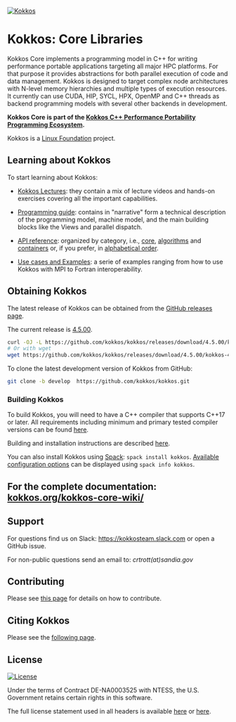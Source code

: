 [![Kokkos](https://avatars2.githubusercontent.com/u/10199860?s=200&v=4)](https://kokkos.org)

# Kokkos: Core Libraries

Kokkos Core implements a programming model in C++ for writing performance portable
applications targeting all major HPC platforms. For that purpose it provides
abstractions for both parallel execution of code and data management.
Kokkos is designed to target complex node architectures with N-level memory
hierarchies and multiple types of execution resources. It currently can use
CUDA, HIP, SYCL, HPX, OpenMP and C++ threads as backend programming models with several other
backends in development.

**Kokkos Core is part of the [Kokkos C++ Performance Portability Programming Ecosystem](https://kokkos.org/about/abstract/).**

Kokkos is a [Linux Foundation](https://linuxfoundation.org) project.

## Learning about Kokkos

To start learning about Kokkos:

- [Kokkos Lectures](https://kokkos.org/kokkos-core-wiki/videolectures.html): they contain a mix of lecture videos and hands-on exercises covering all the important capabilities.

- [Programming guide](https://kokkos.org/kokkos-core-wiki/programmingguide.html): contains in "narrative" form a technical description of the programming model, machine model, and the main building blocks like the Views and parallel dispatch.

- [API reference](https://kokkos.org/kokkos-core-wiki/): organized by category, i.e., [core](https://kokkos.org/kokkos-core-wiki/API/core-index.html), [algorithms](https://kokkos.org/kokkos-core-wiki/API/algorithms-index.html) and [containers](https://kokkos.org/kokkos-core-wiki/API/containers-index.html) or, if you prefer, in [alphabetical order](https://kokkos.org/kokkos-core-wiki/API/alphabetical.html).

- [Use cases and Examples](https://kokkos.org/kokkos-core-wiki/usecases.html): a serie of examples ranging from how to use Kokkos with MPI to Fortran interoperability.

## Obtaining Kokkos

The latest release of Kokkos can be obtained from the [GitHub releases page](https://github.com/kokkos/kokkos/releases/latest).

The current release is [4.5.00](https://github.com/kokkos/kokkos/releases/tag/4.5.00).

```bash
curl -OJ -L https://github.com/kokkos/kokkos/releases/download/4.5.00/kokkos-4.5.00.tar.gz
# Or with wget
wget https://github.com/kokkos/kokkos/releases/download/4.5.00/kokkos-4.5.00.tar.gz
```

To clone the latest development version of Kokkos from GitHub:

```bash
git clone -b develop  https://github.com/kokkos/kokkos.git
```

### Building Kokkos

To build Kokkos, you will need to have a C++ compiler that supports C++17 or later.
All requirements including minimum and primary tested compiler versions can be found [here](https://kokkos.org/kokkos-core-wiki/requirements.html).

Building and installation instructions are described [here](https://kokkos.org/kokkos-core-wiki/building.html).

You can also install Kokkos using [Spack](https://spack.io/): `spack install kokkos`. [Available configuration options](https://packages.spack.io/package.html?name=kokkos) can be displayed using `spack info kokkos`.

## For the complete documentation: [kokkos.org/kokkos-core-wiki/](https://kokkos.org/kokkos-core-wiki/)

## Support

For questions find us on Slack: https://kokkosteam.slack.com or open a GitHub issue.

For non-public questions send an email to: *crtrott(at)sandia.gov*

## Contributing

Please see [this page](https://kokkos.org/kokkos-core-wiki/contributing.html) for details on how to contribute.

## Citing Kokkos

Please see the [following page](https://kokkos.org/kokkos-core-wiki/citation.html).

## License

[![License](https://img.shields.io/badge/License-Apache--2.0_WITH_LLVM--exception-blue)](https://spdx.org/licenses/LLVM-exception.html)

Under the terms of Contract DE-NA0003525 with NTESS,
the U.S. Government retains certain rights in this software.

The full license statement used in all headers is available [here](https://kokkos.org/kokkos-core-wiki/license.html) or
[here](https://github.com/kokkos/kokkos/blob/develop/LICENSE).
